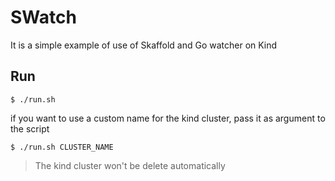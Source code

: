 # SWatch

It is a simple example of use of Skaffold and Go watcher on Kind

## Run 

```console
$ ./run.sh
```

if you want to use a custom name for the kind cluster, pass it as argument to the script

```console
$ ./run.sh CLUSTER_NAME
```

> The kind cluster won't be delete automatically

